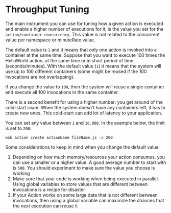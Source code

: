 # Throughput Tuning

The main instrument you can use for tuning how a given action is executed and enable a higher number of executions for it, is the value you set for the `action/container concurrency`. This value is not related to the concurrent value per namespace or minuteRate value.

The default value is `1` and it means that only one action is invoked into a container at the same time. Suppose that you want to execute 100 times the HelloWorld action, at the same time or in short period of time (seconds/minutes). With the default value (`1`) it means that the system will use up to 100 different containers (some might be reused if the 100 invocations are not overlapping).

If you change the value to `100`, then the system will reuse a single container and execute all 100 invocations in the same container.

There is a second benefit for using a higher number: you get around of the cold-start issue. When the system doesn't have any containers left, it has to create new ones. This cold-start can add lot of latency to your application.

You can set any value between `1` and `10.000`. In the example below, the limit is set to `200`:
```
wsk action create actionName fileName.js -c 200
```

Some considerations to keep in mind when you change the default value:
1. Depending on how much memory/resources your action consumes, you can use a smaller or a higher value. A good average number to start with is `500`. You should experiment to make sure the value you choose is working 
2. Make sure that your code is working when being executed in parallel. Using global variables to store values that are different between invocations is a recipe for disaster
3. If your Action works on some large data that is not different between invocations, then using a global variable can maximize the chances that the next execution can reuse it
 
